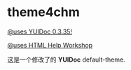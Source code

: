 theme4chm
=========

 [@uses YUIDoc 0.3.35!](http://yui.github.com/yuidoc/)

 [@uses HTML Help Workshop](http://www.microsoft.com/en-us/download/details.aspx?id=21138#system-requirements)

 这是一个修改了的 **YUIDoc** default-theme.
	
